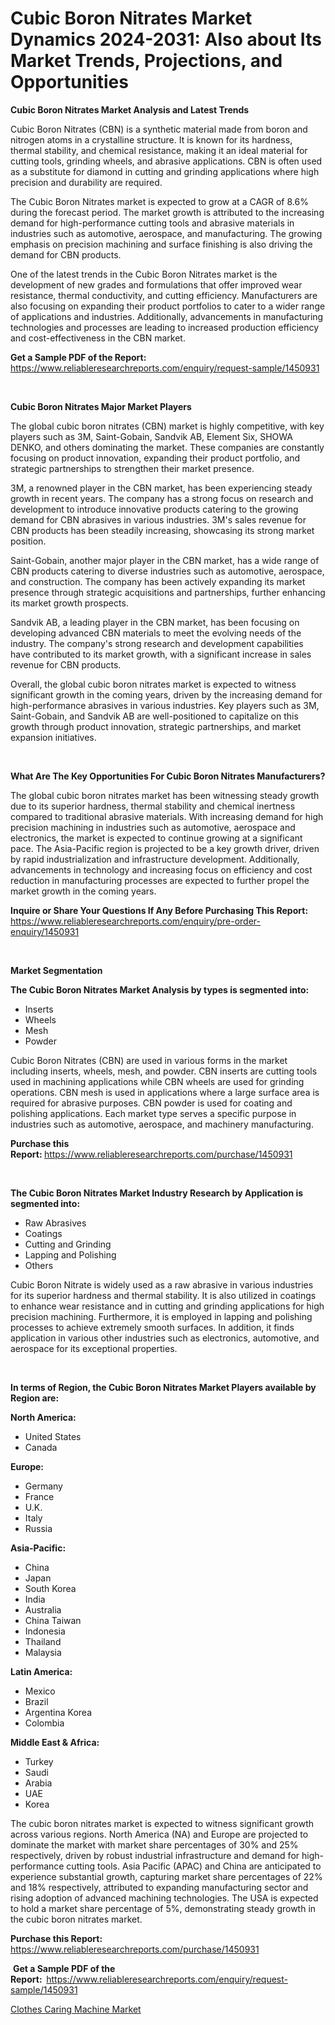 <p><h1>Cubic Boron Nitrates Market Dynamics 2024-2031: Also about Its Market Trends, Projections, and Opportunities</h1></p><p><strong>Cubic Boron Nitrates Market Analysis and Latest Trends</strong></p>
<p><p>Cubic Boron Nitrates (CBN) is a synthetic material made from boron and nitrogen atoms in a crystalline structure. It is known for its hardness, thermal stability, and chemical resistance, making it an ideal material for cutting tools, grinding wheels, and abrasive applications. CBN is often used as a substitute for diamond in cutting and grinding applications where high precision and durability are required.</p><p>The Cubic Boron Nitrates market is expected to grow at a CAGR of 8.6% during the forecast period. The market growth is attributed to the increasing demand for high-performance cutting tools and abrasive materials in industries such as automotive, aerospace, and manufacturing. The growing emphasis on precision machining and surface finishing is also driving the demand for CBN products.</p><p>One of the latest trends in the Cubic Boron Nitrates market is the development of new grades and formulations that offer improved wear resistance, thermal conductivity, and cutting efficiency. Manufacturers are also focusing on expanding their product portfolios to cater to a wider range of applications and industries. Additionally, advancements in manufacturing technologies and processes are leading to increased production efficiency and cost-effectiveness in the CBN market.</p></p>
<p><strong>Get a Sample PDF of the Report:&nbsp;</strong> <a href="https://www.reliableresearchreports.com/enquiry/request-sample/1450931">https://www.reliableresearchreports.com/enquiry/request-sample/1450931</a></p>
<p>&nbsp;</p>
<p><strong>Cubic Boron Nitrates Major Market Players</strong></p>
<p><p>The global cubic boron nitrates (CBN) market is highly competitive, with key players such as 3M, Saint-Gobain, Sandvik AB, Element Six, SHOWA DENKO, and others dominating the market. These companies are constantly focusing on product innovation, expanding their product portfolio, and strategic partnerships to strengthen their market presence.</p><p>3M, a renowned player in the CBN market, has been experiencing steady growth in recent years. The company has a strong focus on research and development to introduce innovative products catering to the growing demand for CBN abrasives in various industries. 3M's sales revenue for CBN products has been steadily increasing, showcasing its strong market position.</p><p>Saint-Gobain, another major player in the CBN market, has a wide range of CBN products catering to diverse industries such as automotive, aerospace, and construction. The company has been actively expanding its market presence through strategic acquisitions and partnerships, further enhancing its market growth prospects.</p><p>Sandvik AB, a leading player in the CBN market, has been focusing on developing advanced CBN materials to meet the evolving needs of the industry. The company's strong research and development capabilities have contributed to its market growth, with a significant increase in sales revenue for CBN products.</p><p>Overall, the global cubic boron nitrates market is expected to witness significant growth in the coming years, driven by the increasing demand for high-performance abrasives in various industries. Key players such as 3M, Saint-Gobain, and Sandvik AB are well-positioned to capitalize on this growth through product innovation, strategic partnerships, and market expansion initiatives.</p></p>
<p>&nbsp;</p>
<p><strong>What Are The Key Opportunities For Cubic Boron Nitrates Manufacturers?</strong></p>
<p><p>The global cubic boron nitrates market has been witnessing steady growth due to its superior hardness, thermal stability and chemical inertness compared to traditional abrasive materials. With increasing demand for high precision machining in industries such as automotive, aerospace and electronics, the market is expected to continue growing at a significant pace. The Asia-Pacific region is projected to be a key growth driver, driven by rapid industrialization and infrastructure development. Additionally, advancements in technology and increasing focus on efficiency and cost reduction in manufacturing processes are expected to further propel the market growth in the coming years.</p></p>
<p><strong>Inquire or Share Your Questions If Any Before Purchasing This Report:</strong> <a href="https://www.reliableresearchreports.com/enquiry/pre-order-enquiry/1450931">https://www.reliableresearchreports.com/enquiry/pre-order-enquiry/1450931</a></p>
<p>&nbsp;</p>
<p><strong>Market Segmentation</strong></p>
<p><strong>The Cubic Boron Nitrates Market Analysis by types is segmented into:</strong></p>
<p><ul><li>Inserts</li><li>Wheels</li><li>Mesh</li><li>Powder</li></ul></p>
<p><p>Cubic Boron Nitrates (CBN) are used in various forms in the market including inserts, wheels, mesh, and powder. CBN inserts are cutting tools used in machining applications while CBN wheels are used for grinding operations. CBN mesh is used in applications where a large surface area is required for abrasive purposes. CBN powder is used for coating and polishing applications. Each market type serves a specific purpose in industries such as automotive, aerospace, and machinery manufacturing.</p></p>
<p><strong>Purchase this Report:&nbsp;</strong><a href="https://www.reliableresearchreports.com/purchase/1450931">https://www.reliableresearchreports.com/purchase/1450931</a></p>
<p>&nbsp;</p>
<p><strong>The Cubic Boron Nitrates Market Industry Research by Application is segmented into:</strong></p>
<p><ul><li>Raw Abrasives</li><li>Coatings</li><li>Cutting and Grinding</li><li>Lapping and Polishing</li><li>Others</li></ul></p>
<p><p>Cubic Boron Nitrate is widely used as a raw abrasive in various industries for its superior hardness and thermal stability. It is also utilized in coatings to enhance wear resistance and in cutting and grinding applications for high precision machining. Furthermore, it is employed in lapping and polishing processes to achieve extremely smooth surfaces. In addition, it finds application in various other industries such as electronics, automotive, and aerospace for its exceptional properties.</p></p>
<p>&nbsp;</p>
<p><strong>In terms of Region, the Cubic Boron Nitrates Market Players available by Region are:</strong></p>
<p>
    <p> <strong> North America: </strong>
        <ul>
            <li>United States</li>
            <li>Canada</li>
        </ul>
        </p> 
    <p> <strong> Europe: </strong>
        <ul>
            <li>Germany</li>
            <li>France</li>
            <li>U.K.</li>
            <li>Italy</li>
            <li>Russia</li>
        </ul>
        </p> 
    <p> <strong> Asia-Pacific: </strong>
        <ul>
            <li>China</li>
            <li>Japan</li>
            <li>South Korea</li>
            <li>India</li>
            <li>Australia</li>
            <li>China Taiwan</li>
            <li>Indonesia</li>
            <li>Thailand</li>
            <li>Malaysia</li>
        </ul>
        </p> 
    <p> <strong> Latin America: </strong>
        <ul>
            <li>Mexico</li>
            <li>Brazil</li>
            <li>Argentina Korea</li>
            <li>Colombia</li>
        </ul>
        </p> 
    <p> <strong> Middle East & Africa: </strong>
        <ul>
            <li>Turkey</li>
            <li>Saudi</li>
            <li>Arabia</li>
            <li>UAE</li>
            <li>Korea</li>
        </ul>
    </p>
    </p>
<p><p>The cubic boron nitrates market is expected to witness significant growth across various regions. North America (NA) and Europe are projected to dominate the market with market share percentages of 30% and 25% respectively, driven by robust industrial infrastructure and demand for high-performance cutting tools. Asia Pacific (APAC) and China are anticipated to experience substantial growth, capturing market share percentages of 22% and 18% respectively, attributed to expanding manufacturing sector and rising adoption of advanced machining technologies. The USA is expected to hold a market share percentage of 5%, demonstrating steady growth in the cubic boron nitrates market.</p></p>
<p><strong>Purchase this Report: </strong><a href="https://www.reliableresearchreports.com/purchase/1450931">https://www.reliableresearchreports.com/purchase/1450931</a></p>
<p>&nbsp;<strong>Get a Sample PDF of the Report:&nbsp;&nbsp;</strong><a href="https://www.reliableresearchreports.com/enquiry/request-sample/1450931">https://www.reliableresearchreports.com/enquiry/request-sample/1450931</a></p>
<p><strong></strong></p>
<p><p><a href="https://noble-drawer-34c.notion.site/Clothes-Caring-Machine-Market-with-the-goal-of-estimating-the-market-size-and-future-growth-potentia-c5b58370c8d94e2cba8b773c8bc7880e">Clothes Caring Machine Market</a></p></p>